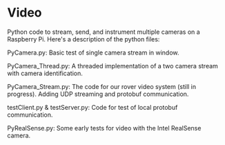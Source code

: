# Video
Python code to stream, send, and instrument multiple cameras on a Raspberry Pi. Here's a description of the python files:

PyCamera.py: Basic test of single camera stream in window.

PyCamera_Thread.py: A threaded implementation of a two camera stream with camera identification.

PyCamera_Stream.py: The code for our rover video system (still in progress). Adding UDP streaming and protobuf communication.

testClient.py & testServer.py: Code for test of local protobuf communication.

PyRealSense.py: Some early tests for video with the Intel RealSense camera.
